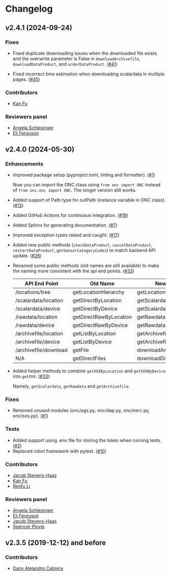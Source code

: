 # Changelog

## v2.4.1 (2024-09-24)

### Fixes

- Fixed duplicate downloading issues when the downloaded file exists and the overwrite parameter is False
  in `downloadArchivefile`, `downloadDataProduct`, and `orderDataProduct`.
  ([#41](https://github.com/OceanNetworksCanada/api-python-client/issues/41))

- Fixed incorrect time estimation when downloading scalardata in multiple pages.
  ([#45](https://github.com/OceanNetworksCanada/api-python-client/issues/45))

### Contributors

- [Kan Fu](https://github.com/kan-fu)

### Reviewers panel

- [Angela Schlesinger](https://github.com/aschlesin)
- [Eli Ferguson](https://github.com/eliferguson)

## v2.4.0 (2024-05-30)

### Enhancements

- Improved package setup (pyproject.toml, linting and formatter).
  ([#1](https://github.com/OceanNetworksCanada/api-python-client/issues/1))

  Now you can import the ONC class using `from onc import ONC` instead of `from onc.onc import ONC`.
  The longer version still works.

- Added support of Path type for outPath (instance variable in ONC class).
  ([#12](https://github.com/OceanNetworksCanada/api-python-client/issues/12))
- Added GitHub Actions for continuous integration.
  ([#19](https://github.com/OceanNetworksCanada/api-python-client/issues/19))
- Added Sphinx for generating documentation.
  ([#7](https://github.com/OceanNetworksCanada/api-python-client/issues/7))
- Improved exception types raised and caught.
  ([#17](https://github.com/OceanNetworksCanada/api-python-client/issues/17))
- Added new public methods (`checkDataProduct`, `cancelDataProduct`, `restartDataProduct`, `getSensorCategoryCodes`) to match backend API update.
  ([#26](https://github.com/OceanNetworksCanada/api-python-client/issues/26))
- Renamed some public methods (old names are still available) to make the naming more consistent with the api end points.
  ([#33](https://github.com/OceanNetworksCanada/api-python-client/issues/33))

  | API End Point         | Old Name               | New Name                  |
  | --------------------- | ---------------------- | ------------------------- |
  | /locations/tree       | getLocationHierarchy   | getLocationsTree          |
  | /scalardata/location  | getDirectByLocation    | getScalardataByLocation   |
  | /scalardata/device    | getDirectByDevice      | getScalardataByDevice     |
  | /rawdata/location     | getDirectRawByLocation | getRawdataByLocation      |
  | /rawdata/device       | getDirectRawByDevice   | getRawdataByDevice        |
  | /archivefile/location | getListByLocation      | getArchivefileByLocation  |
  | /archivefile/device   | getListByDevice        | getArchivefileByDevice    |
  | /archivefile/download | getFile                | downloadArchivefile       |
  | N/A                   | getDirectFiles         | downloadDirectArchivefile |

- Added helper methods to combine `getXXXByLocation` and `getXXXByDevice` into `getXXX`.
  ([#33](https://github.com/OceanNetworksCanada/api-python-client/issues/33))

  Namely, `getScalardata`, `getRawdata` and `getArchivefile`.

### Fixes

- Removed unused modules (onc/ags.py, onc/dap.py, onc/nerc.py, onc/sos.py).
  ([#1](https://github.com/OceanNetworksCanada/api-python-client/issues/1))

### Tests

- Added support using .env file for storing the token when running tests.
  ([#2](https://github.com/OceanNetworksCanada/api-python-client/issues/2))
- Replaced robot framework with pytest.
  ([#10](https://github.com/OceanNetworksCanada/api-python-client/issues/10))

### Contributors

- [Jacob Stevens-Haas](https://github.com/Jacob-Stevens-Haas)
- [Kan Fu](https://github.com/kan-fu)
- [Renfu Li](https://github.com/Renfu-Li)

### Reviewers panel

- [Angela Schlesinger](https://github.com/aschlesin)
- [Eli Ferguson](https://github.com/eliferguson)
- [Jacob Stevens-Haas](https://github.com/Jacob-Stevens-Haas)
- [Spencer Plovie](https://github.com/spencerwplovie)

## v2.3.5 (2019-12-12) and before

### Contributors

- [Dany Alejandro Cabrera](https://github.com/danyalejandro)
